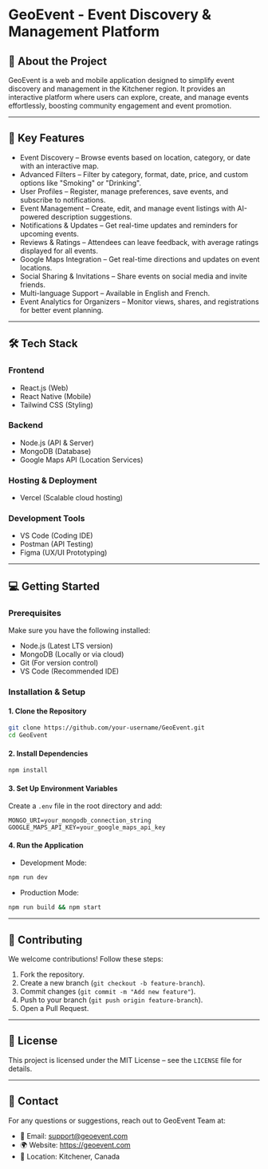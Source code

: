# GeoEvent - Event Discovery & Management Platform

## 🚀 About the Project
GeoEvent is a web and mobile application designed to simplify event discovery and management in the Kitchener region. It provides an interactive platform where users can explore, create, and manage events effortlessly, boosting community engagement and event promotion.

---

## 📌 Key Features
- Event Discovery – Browse events based on location, category, or date with an interactive map.
- Advanced Filters – Filter by category, format, date, price, and custom options like "Smoking" or "Drinking".
- User Profiles – Register, manage preferences, save events, and subscribe to notifications.
- Event Management – Create, edit, and manage event listings with AI-powered description suggestions.
- Notifications & Updates – Get real-time updates and reminders for upcoming events.
- Reviews & Ratings – Attendees can leave feedback, with average ratings displayed for all events.
- Google Maps Integration – Get real-time directions and updates on event locations.
- Social Sharing & Invitations – Share events on social media and invite friends.
- Multi-language Support – Available in English and French.
- Event Analytics for Organizers – Monitor views, shares, and registrations for better event planning.

---

## 🛠 Tech Stack
### Frontend
- React.js (Web)
- React Native (Mobile)
- Tailwind CSS (Styling)

### Backend
- Node.js (API & Server)
- MongoDB (Database)
- Google Maps API (Location Services)

### Hosting & Deployment
- Vercel (Scalable cloud hosting)

### Development Tools
- VS Code (Coding IDE)
- Postman (API Testing)
- Figma (UX/UI Prototyping)

---

## 💻 Getting Started
### Prerequisites
Make sure you have the following installed:
- Node.js (Latest LTS version)
- MongoDB (Locally or via cloud)
- Git (For version control)
- VS Code (Recommended IDE)

### Installation & Setup
#### 1. Clone the Repository
```bash
git clone https://github.com/your-username/GeoEvent.git
cd GeoEvent
```

#### 2. Install Dependencies
```bash
npm install
```

#### 3. Set Up Environment Variables
Create a `.env` file in the root directory and add:
```
MONGO_URI=your_mongodb_connection_string
GOOGLE_MAPS_API_KEY=your_google_maps_api_key
```

#### 4. Run the Application
- Development Mode:
```bash
npm run dev
```
- Production Mode:
```bash
npm run build && npm start
```

---

## 🤝 Contributing
We welcome contributions! Follow these steps:
1. Fork the repository.
2. Create a new branch (`git checkout -b feature-branch`).
3. Commit changes (`git commit -m "Add new feature"`).
4. Push to your branch (`git push origin feature-branch`).
5. Open a Pull Request.

---

## 📜 License
This project is licensed under the MIT License – see the `LICENSE` file for details.

---

## 📧 Contact
For any questions or suggestions, reach out to GeoEvent Team at:
- 📩 Email: support@geoevent.com
- 🌍 Website: https://geoevent.com
- 📌 Location: Kitchener, Canada
